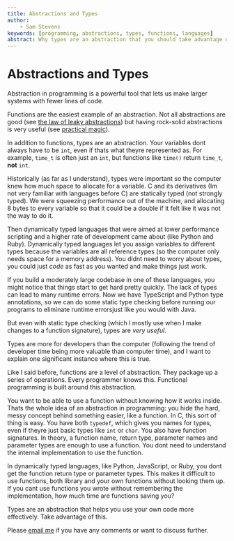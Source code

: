 ```yaml
---
title: Abstractions and Types
author:
    - Sam Stevens
keywords: [programming, abstractions, types, functions, languages]
abstract: Why types are an abstraction that you should take advantage of.
---
```


# Abstractions and Types

Abstraction in programming is a powerful tool that lets us make larger systems with fewer lines of code. 

Functions are the easiest example of an abstraction. Not all abstractions are good (see [the law of leaky abstractions](https://www.joelonsoftware.com/2002/11/11/the-law-of-leaky-abstractions/)) but having rock-solid abstractions is very useful (see [practical magic](https://sites.google.com/site/steveyegge2/practical-magic)).

In addition to functions, types are an abstraction. Your variables dont always have to be `int`, even if thats what theyre represented as. For example, `time_t` is often just an `int`, but functions like `time()` return `time_t`, **not** `int`.

Historically (as far as I understand), types were important so the computer knew how much space to allocate for a variable. C and its derivatives (Im not very familiar with languages before C) are statically typed (not strongly typed). We were squeezing performance out of the machine, and allocating 8 bytes to every variable so that it could be a double if it felt like it was not the way to do it.

Then dynamically typed languages that were aimed at lower performance scripting and a higher rate of development came about (like Python and Ruby). Dynamically typed languages let you assign variables to different types because the variables are all reference types (so the computer only needs space for a memory address). You didnt need to worry about types, you could just *code* as fast as you wanted and make things just work.

If you build a moderately large codebase in one of these languages, you might notice that things start to get hard pretty quickly. The lack of types can lead to many runtime errors. Now we have TypeScript and Python type annotations, so we can do some static type checking before running our programs to eliminate runtime errorsjust like you would with Java.

But even with static type checking (which I mostly use when I make changes to a function signature), types are *very useful*. 

Types are more for developers than the computer (following the trend of developer time being more valuable than computer time), and I want to explain one significant instance where this is true.

Like I said before, functions are a level of abstraction. They package up a series of operations. Every programmer knows this. Functional programming is built around this abstraction. 

You want to be able to use a function without knowing how it works inside. Thats the whole idea of an abstraction in programming: you hide the hard, messy concept behind something easier, like a function. In C, this sort of thing is easy. You have both `typedef`, which gives you names for types, even if theyre just basic types like `int` or `char`. You also have function signatures. In theory, a function name, return type, parameter names and parameter types are enough to use a function. You dont need to understand the internal implementation to use the function.

In dynamically typed languages, like Python, JavaScript, or Ruby, you dont get the function return type or parameter types. This makes it difficult to use functions, both library and your own functions without looking them up. If you cant use functions you wrote without remembering the implementation, how much time are functions saving you?

Types are an abstraction that helps you use your own code more effectively. Take advantage of this.

Please [email me](mailto:samuel.robert.stevens@gmail.com) if you have any comments or want to discuss further.